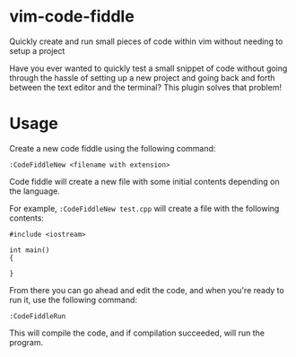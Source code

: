 # vim-code-fiddle
Quickly create and run small pieces of code within vim without needing to setup a project

Have you ever wanted to quickly test a small snippet of code without going through the hassle of setting up a new project and going back and forth between the text editor and the terminal? This plugin solves that problem!

# Usage
Create a new code fiddle using the following command:
```
:CodeFiddleNew <filename with extension>
```
Code fiddle will create a new file with some initial contents depending on the language.

For example, `:CodeFiddleNew test.cpp` will create a file with the following contents:
```
#include <iostream>

int main()
{

}
```

From there you can go ahead and edit the code, and when you're ready to run it, use the following command:

```
:CodeFiddleRun
```

This will compile the code, and if compilation succeeded, will run the program.
